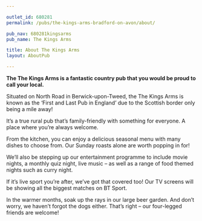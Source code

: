 ```yaml
---

outlet_id: 680281
permalink: /pubs/the-kings-arms-bradford-on-avon/about/

pub_nav: 680281kingsarms
pub_name: The Kings Arms

title: About The Kings Arms
layout: AboutPub

---
```

	
	
	
**The The Kings Arms is a fantastic country pub that you would be proud to call your local.**

Situated on North Road in Berwick-upon-Tweed, the The Kings Arms is known as the ‘First and Last Pub in England’ due to the Scottish border only being a mile away!

It’s a true rural pub that’s family-friendly with something for everyone. A place where you’re always welcome.

From the kitchen, you can enjoy a delicious seasonal menu with many dishes to choose from. Our Sunday roasts alone are worth popping in for!

We’ll also be stepping up our entertainment programme to include movie nights, a monthly quiz night, live music – as well as a range of food themed nights such as curry night.

If it’s live sport you’re after, we’ve got that covered too! Our TV screens will be showing all the biggest matches on BT Sport.

In the warmer months, soak up the rays in our large beer garden. And don’t worry, we haven’t forgot the dogs either. That’s right – our four-legged friends are welcome!
